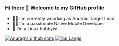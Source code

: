 ### Hi there 👋 Welcome to my GitHub profile
- :man_office_worker: I’m currently woorking as Android Target Lead
- :man_technologist: I’m a passionate Native Mobile Developer
- :penguin: I’m a Linux hobbyist


[![Anurag's github stats](https://github-readme-stats.vercel.app/api?username=mustafaozhan&count_private=true&include_all_commits=true&theme=vue&line_height=33&show_icons=true)](https://github.com/anuraghazra/github-readme-stats) [![Top Langs](https://github-readme-stats.vercel.app/api/top-langs/?username=mustafaozhan&line_height=24&theme=vue&hide=css)](https://github.com/anuraghazra/github-readme-stats)

